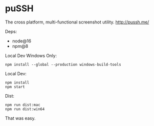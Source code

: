 puSSH
=====

The cross platform, multi-functional screenshot utility. http://pussh.me/

Deps:

* node@16
* npm@8

Local Dev Windows Only:

```
npm install --global --production windows-build-tools
```

Local Dev:

```
npm install
npm start
```

Dist:

```
npm run dist:mac
npm run dist:win64
```

That was easy.
